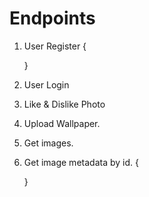 
# Endpoints

1. User Register 
    {
        
    }
2. User Login
3. Like & Dislike Photo
1. Upload Wallpaper.
2. Get images.
3. Get image metadata by id.
    {

    }